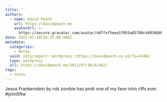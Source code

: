 ```yaml
---
title: ''
authors:
  - name: David Peach
    url: https://davidpeach.me
    avatarUrl: >-
      https://secure.gravatar.com/avatar/4d7faf5eee1f055a85788c44936b8995eaab6dfb004e7854ec747ccb272e91ee?s=96&d=mm&r=g
date: 2012-07-30T18:35:00.000Z
metadata:
  categories:
    - Notes
  uuid: 11ty/import::wordpress::https://davidpeach.co.uk/?p=41462
  type: wordpress
  url: https://davidpeach.me/2012/07/30/41462/
tags:
  - notes
---
```

Jesus Frankenstein by rob zombie has prob one of my fave intro riffs ever. #john5ftw